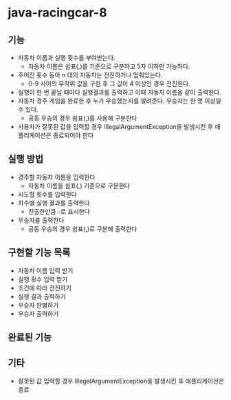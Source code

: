# java-racingcar-8

## 기능
- 자동차 이름과 실행 횟수를 부여받는다.
    - 자동차 이름은 쉼표(,)를 기준으로 구분하고 5자 이하만 가능하다.
- 주어진 횟수 동아 n 대의 자동차는 전진하거나 멈춰있는다.
    - 0-9 사이의 무작위 값을 구한 후 그 값이 4 이상인 경우 전진한다.
- 실행이 한 번 끝날 때마다 실행결과를 출력하고 이때 자동차 이름을 같이 출력한다.
- 자동차 경주 게임을 완료한 후 누가 우승했는지를 알려준다. 우승자는 한 명 이상일 수 있다.
    - 공동 우승의 경우 쉼표(,)를 사용해 구분한다
- 사용자가 잘못된 값을 입력할 경우 IllegalArgumentException을 발생시킨 후 애플리케이션은 종료되어야 한다

## 실행 방법
- 경주할 자동차 이름을 입력한다
    - 자동차 이름을 쉼표(,) 기준으로 구분한다
- 시도할 횟수를 입력한다
- 차수별 실행 결과를 출력한다
    - 진출한만큼 -로 표시한다
- 우승자를 출력한다
    - 공동 우승의 경우 쉼표(,)로 구분해 출력한다

## 구현할 기능 목록
- 자동차 이름 입력 받기
- 실행 횟수 입력 받기
- 조건에 따라 전진하기
- 실행 결과 출력하기
- 우승자 판별하기
- 우승자 출력하기

## 완료된 기능

## 기타
- 잘못된 값 입력할 경우 IllegalArgumentException을 발생시킨 후 애플리케이션은 종료
